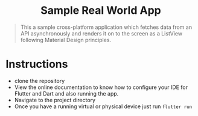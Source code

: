 <h1 align="center">Sample Real World App</h1>

> This a sample cross-platform application which fetches data from an API asynchronously and renders it on to the screen as a       ListView following Material Design principles. 

# Instructions

- clone the repository
- View the online documentation to know how to configure your IDE for Flutter and Dart and also running the app.
- Navigate to the project directory 
- Once you have a running virtual or physical device just run ```flutter run```


